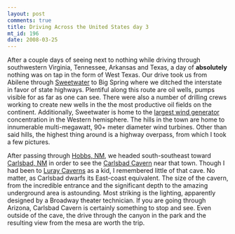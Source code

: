 ```yaml
--- 
layout: post
comments: true
title: Driving Across the United States day 3
mt_id: 196
date: 2008-03-25
---
```

After a couple days of seeing next to nothing while driving through southwestern Virginia, Tennessee, Arkansas and Texas, a day of <strong>absolutely</strong> nothing was on tap in the form of West Texas.  Our drive took us from Abilene through [Sweetwater](http://en.wikipedia.org/wiki/Sweetwater,_Texas) to Big Spring where we ditched the interstate in favor of state highways.  Plentiful along this route are oil wells, pumps visible for as far as one can see.  There were also a number of drilling crews working to create new wells in the the most productive oil fields on the continent.  Additionally, Sweetwater is home to the [largest wind generator](http://en.wikipedia.org/wiki/Wind_farm) concentration in the Western hemisphere.  The hills in the town are home to innumerable multi-megawatt, 90+ meter diameter wind turbines.  Other than said hills, the highest thing around is a highway overpass, from which I took a few pictures.

After passing through [Hobbs, NM](http://en.wikipedia.org/wiki/Hobbs,_New_Mexico), we headed south-southeast toward [Carlsbad, NM](http://en.wikipedia.org/wiki/Carlsbad,_New_Mexico) in order to see the [Carlsbad Cavern](http://en.wikipedia.org/wiki/Carlsbad_Caverns_National_Park) near that town.  Though I had been to [Luray Caverns](http://en.wikipedia.org/wiki/Luray_Caverns) as a kid, I remembered little of that cave.  No matter, as Carlsbad dwarfs its East-coast equivalent.  The size of the cavern, from the incredible entrance and the significant depth to the amazing underground area is astounding.  Most striking is the lighting, apparently designed by a Broadway theater technician.  If you are going through Arizona, Carlsbad Cavern is certainly something to stop and see.  Even outside of the cave, the drive through the canyon in the park and the resulting view from the mesa are worth the trip.
